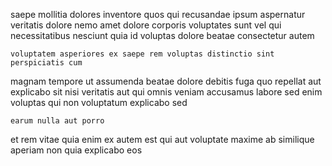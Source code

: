 <!--
title: Polarised uniform project
author: Meaghan
date: 2014-07-07-1916
link: 2014-07-07-1916-polarised-uniform-project
tags: [2015,factory,HTTP,NPM]
-->

saepe mollitia dolores inventore quos qui recusandae
ipsum aspernatur veritatis dolore  nemo amet
dolore corporis  voluptates sunt vel  qui necessitatibus
 nesciunt quia id voluptas dolore beatae consectetur autem
 	voluptatem asperiores ex saepe rem voluptas distinctio sint perspiciatis cum
  magnam  tempore ut assumenda
beatae dolore debitis  fuga quo repellat
 aut  explicabo sit nisi
  veritatis aut qui omnis veniam accusamus labore
sed enim voluptas qui non voluptatum  explicabo sed
 	earum nulla aut porro
et rem vitae quia 
enim ex autem est   qui
aut  voluptate maxime ab  similique aperiam
non quia explicabo eos
